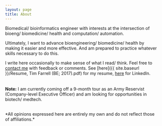 ```yaml
---
layout: page
title: About
---
```

Biomedical/ bioinformatics engineer with interests at the intersection of bioeng/ biomedicine/ health 
and computation/ automation. 


Ultimately, I want to advance bioengineering/ biomedicine/ health by making it easier and more effective. 
And am prepared to practice whatever skills necessary to do this. 


I write here occasionally to make sense of what I read/ think. Feel free to [contact me](mailto:tfarrell01@gmail.com) 
with feedback or comments. See [here]({{ site.baseurl }}/Resume, Tim Farrell (BE; 2017).pdf) for my resume, 
[here](https://www.linkedin.com/in/timothy-m-farrell-8003bb42) for LinkedIn.
<br>
<br>
<br>
__Note:__ I am currently coming off a 9-month tour as an Army Reservist (Company-level Executive Officer) and am looking 
for opportunities in biotech/ medtech. 

<br>  
*All opinions expressed here are entirely my own and do not reflect those of affiliations.* 
<br>

